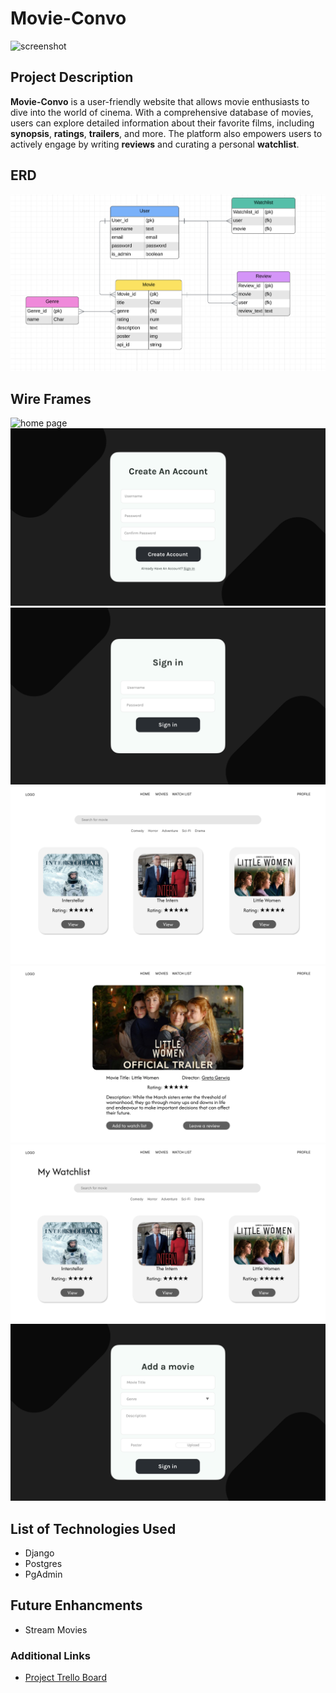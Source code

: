 # Movie-Convo

![screenshot](index.png)

## Project Description
**Movie-Convo** is a user-friendly website that allows movie enthusiasts to dive into the world of cinema. With a comprehensive database of movies, users can explore detailed information about their favorite films, including **synopsis**, **ratings**, **trailers**, and more. The platform also empowers users to actively engage by writing **reviews** and curating a personal **watchlist**.

## ERD

![ERD diagram of the project](./public/erd.png)

## Wire Frames
![home page](./public/start.png)
![home page](./public/createacc.png)
![home page](./public/signin.png)
![home page](./public/movies.png)
![home page](./public/moviedetails.png)
![home page](./public/mywatchlist.png)
![home page](./public/addingmovie.png)

## List of Technologies Used

- Django
- Postgres
- PgAdmin

## Future Enhancments

- Stream Movies

### Additional Links

- [Project Trello Board](https://trello.com/invite/b/6786a850bfd695423220f3d6/ATTIa39a133c5eb3583cd162d0b2389bdb130565C747/movie-convo)
